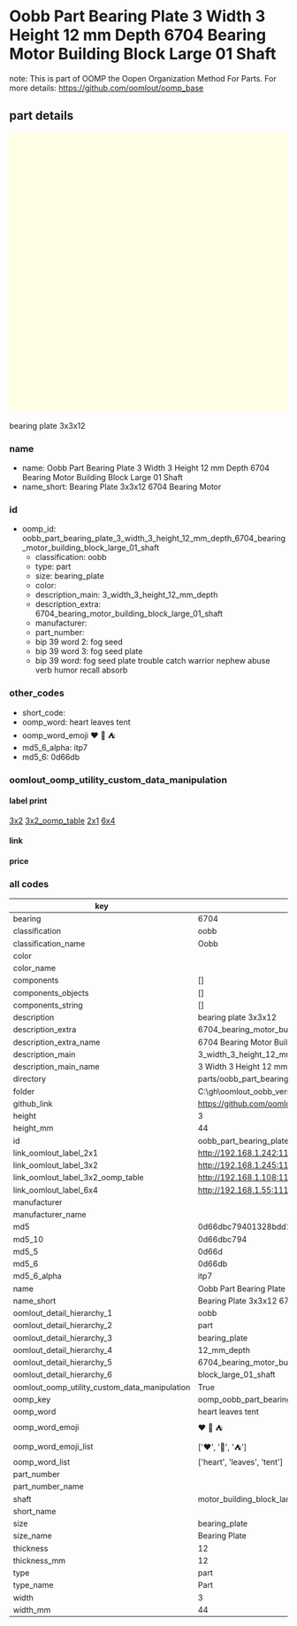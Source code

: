 # Oobb Part Bearing Plate 3 Width 3 Height 12 mm Depth 6704 Bearing Motor Building Block Large 01 Shaft  

note: This is part of OOMP the Oopen Organization Method For Parts. For more details: https://github.com/oomlout/oomp_base

##  part details
  

[![](3dpr.png)](3dpr.png)

bearing plate 3x3x12



### name
* name: Oobb Part Bearing Plate 3 Width 3 Height 12 mm Depth 6704 Bearing Motor Building Block Large 01 Shaft
* name_short: Bearing Plate 3x3x12 6704 Bearing Motor
### id
* oomp_id: oobb_part_bearing_plate_3_width_3_height_12_mm_depth_6704_bearing_motor_building_block_large_01_shaft
  * classification: oobb
  * type: part
  * size: bearing_plate
  * color: 
  * description_main: 3_width_3_height_12_mm_depth
  * description_extra: 6704_bearing_motor_building_block_large_01_shaft
  * manufacturer: 
  * part_number: 
  * bip 39 word 2: fog seed
  * bip 39 word 3: fog seed plate
  * bip 39 word: fog seed plate trouble catch warrior nephew abuse verb humor recall absorb

### other_codes
* short_code: 
* oomp_word: heart leaves tent
* oomp_word_emoji :heart: :leaves: :tent:
* md5_6_alpha: itp7
* md5_6: 0d66db






### oomlout_oomp_utility_custom_data_manipulation
#### label print
[3x2](http://192.168.1.245:1112/?label=oomp%20itp7)
[3x2_oomp_table](http://192.168.1.108:1112/?label=oomp%20itp7)
[2x1](http://192.168.1.242:1112/?label=oomp%20itp7)
[6x4](http://192.168.1.55:1112/?label=oomp%20itp7)    

#### link

                              

#### price







### all codes 
| key | value |  
| --- | --- |  
| bearing | 6704 |  
| classification | oobb |  
| classification_name | Oobb |  
| color |  |  
| color_name |  |  
| components | [] |  
| components_objects | [] |  
| components_string | [] |  
| description | bearing plate 3x3x12 |  
| description_extra | 6704_bearing_motor_building_block_large_01_shaft |  
| description_extra_name | 6704 Bearing Motor Building Block Large 01 Shaft |  
| description_main | 3_width_3_height_12_mm_depth |  
| description_main_name | 3 Width 3 Height 12 mm Depth |  
| directory | parts/oobb_part_bearing_plate_3_width_3_height_12_mm_depth_6704_bearing_motor_building_block_large_01_shaft |  
| folder | C:\gh\oomlout_oobb_version_4_generated_parts\parts\oobb_part_bearing_plate_3_width_3_height_12_mm_depth_6704_bearing_motor_building_block_large_01_shaft |  
| github_link | https://github.com/oomlout/oomlout_oomp_part_src/tree/main/parts/oobb_part_bearing_plate_3_width_3_height_12_mm_depth_6704_bearing_motor_building_block_large_01_shaft |  
| height | 3 |  
| height_mm | 44 |  
| id | oobb_part_bearing_plate_3_width_3_height_12_mm_depth_6704_bearing_motor_building_block_large_01_shaft |  
| link_oomlout_label_2x1 | http://192.168.1.242:1112/?label=oomp%20itp7 |  
| link_oomlout_label_3x2 | http://192.168.1.245:1112/?label=oomp%20itp7 |  
| link_oomlout_label_3x2_oomp_table | http://192.168.1.108:1112/?label=oomp%20itp7 |  
| link_oomlout_label_6x4 | http://192.168.1.55:1112/?label=oomp%20itp7 |  
| manufacturer |  |  
| manufacturer_name |  |  
| md5 | 0d66dbc79401328bdd120e914c70bad2 |  
| md5_10 | 0d66dbc794 |  
| md5_5 | 0d66d |  
| md5_6 | 0d66db |  
| md5_6_alpha | itp7 |  
| name | Oobb Part Bearing Plate 3 Width 3 Height 12 mm Depth 6704 Bearing Motor Building Block Large 01 Shaft |  
| name_short | Bearing Plate 3x3x12 6704 Bearing Motor |  
| oomlout_detail_hierarchy_1 | oobb |  
| oomlout_detail_hierarchy_2 | part |  
| oomlout_detail_hierarchy_3 | bearing_plate |  
| oomlout_detail_hierarchy_4 | 12_mm_depth |  
| oomlout_detail_hierarchy_5 | 6704_bearing_motor_building |  
| oomlout_detail_hierarchy_6 | block_large_01_shaft |  
| oomlout_oomp_utility_custom_data_manipulation | True |  
| oomp_key | oomp_oobb_part_bearing_plate_3_width_3_height_12_mm_depth_6704_bearing_motor_building_block_large_01_shaft |  
| oomp_word | heart leaves tent |  
| oomp_word_emoji | :heart: :leaves: :tent: |  
| oomp_word_emoji_list | [':heart:', ':leaves:', ':tent:'] |  
| oomp_word_list | ['heart', 'leaves', 'tent'] |  
| part_number |  |  
| part_number_name |  |  
| shaft | motor_building_block_large_01 |  
| short_name |  |  
| size | bearing_plate |  
| size_name | Bearing Plate |  
| thickness | 12 |  
| thickness_mm | 12 |  
| type | part |  
| type_name | Part |  
| width | 3 |  
| width_mm | 44 |  

